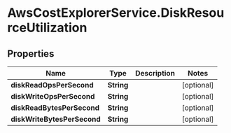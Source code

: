 # AwsCostExplorerService.DiskResourceUtilization

## Properties

Name | Type | Description | Notes
------------ | ------------- | ------------- | -------------
**diskReadOpsPerSecond** | **String** |  | [optional] 
**diskWriteOpsPerSecond** | **String** |  | [optional] 
**diskReadBytesPerSecond** | **String** |  | [optional] 
**diskWriteBytesPerSecond** | **String** |  | [optional] 


